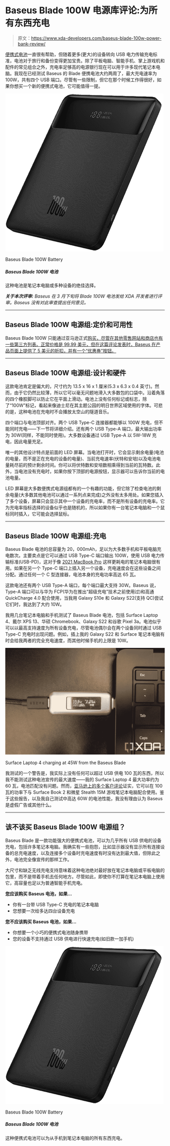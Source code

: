 # Baseus Blade 100W 电源库评论:为所有东西充电

> 原文：<https://www.xda-developers.com/baseus-blade-100w-power-bank-review/>

[便携式电池](https://www.xda-developers.com/best-portable-chargers/)一直很有帮助，但随着更多(更大)的设备转向 USB 电力传输充电标准，电池对于旅行和备份变得更加宝贵。除了平板电脑、智能手机、掌上游戏机和配件的常见组合之外，充电率足够高的电源银行现在可以用于许多现代笔记本电脑。我现在已经测试 Baseus 的 Blade 便携电池大约两周了，最大充电速率为 100W，共有四个 USB 端口。尽管有一些限制，但它在那个时候工作得很好，如果你想买一个新的便携式电池，它可能值得一提。

 <picture>![This battery is a great option for laptops or multiple devices.](img/06289a64276301006a13e3e866c46fd8.png)</picture> 

Baseus Blade 100W Battery

##### Baseus Blade 100W 电池

这种电池是笔记本电脑或多种设备的绝佳选择。

***关于本次评审:** Baseus 在 3 月下旬将 Blade 100W 电池发给 XDA 开发者进行评审。Baseus 没有对此审查提出任何意见。*

* * *

## Baseus Blade 100W 电源组:定价和可用性

Baseus Blade 100W 只能通过亚马逊正式[购买，尽管在其他零售网站和商店也有一些第三方列表。正常价格是 99.99 美元，但在这篇评论发表时，Baseus 在产品页面上提供了 5 美元的折扣，并有一个“优惠券”按钮。](https://www.amazon.com/dp/B09N3PRJZK?tag=xda-3ci0ojt-20&ascsubtag=UUxdaUeUpU40936&asc_refurl=https%3A%2F%2Fwww.xda-developers.com%2Fbaseus-blade-100w-power-bank-review%2F&asc_campaign=Short-Term)

* * *

## Baseus Blade 100W 电源组:设计和硬件

这款电池肯定是偏大的，尺寸约为 13.5 x 16 x 1 厘米(5.3 x 6.3 x 0.4 英寸)。然而，由于它仍然比较薄，所以它可以毫无问题地滑入大多数包的口袋中。沿着角落的四个橡胶脚可以防止它在平面上滑动。电池上没有任何标记或标志，除了“100W”标记，看起来像迪士尼在其主题公园的明日世界区域使用的字体。可悲的是，这种电池在充电时不会播放太空山的隧道音乐。

四个端口与电池顶部对齐。两个 USB Type-C 连接器都能够以 100W 充电，但不能同时充电——下一节将详细介绍。还有两个 USB Type-A 端口，最大输出功率为 30W(同样，不能同时使用)。大多数设备通过 USB Type-A 以 5W-18W 充电，因此电量充足。

唯一的其他设计特点是前面的 LED 屏幕。当电池打开时，它会显示剩余电量(电池的电量，而不是正在充电的设备的电量)、当前充电速率(伏特和安培)以及电池电量耗尽前的预计剩余时间。你可以将伏特数和安培数相乘得到当前的瓦特数。此外，当电池没有充电时，如果你按下顶部的电源按钮，显示器可以告诉你当前的电池电量。

LED 屏幕是大多数便携式电源组都有的一个有趣的功能，但它除了检查电池的剩余电量(大多数其他电池可以通过一系列点来完成)之外没有太多用处。如果您插入了多个设备，屏幕只会显示其中一个设备的充电率，而不是所有设备的充电率。它为充电率指标选择的设备似乎也是随机的，所以如果你有一台笔记本电脑和一个鼠标同时插入，它可能会选择鼠标。

* * *

## Baseus Blade 100W 电源组:充电

Baseus Blade 电池的总容量为 20，000mAh，足以为大多数手机和平板电脑充电数次。主要卖点是它可以通过 USB Type-C 端口输出 100W，使用 USB 电力传输标准(USB-PD)，这对于像 [2021 MacBook Pro](https://www.xda-developers.com/macbook-pro-2021/) 这样更耗电的笔记本电脑很有用。如果在另一个 Type-C 端口上插入另一个设备，充电速度会在这些设备之间分配。通过任何一个 C 型连接器，电池本身的充电功率高达 65 瓦。

这款电池还有两个 USB Type-A 端口，每个端口最大支持 30W。Baseus 说，Type-A 端口可以与华为 FCP(华为在推出“超级充电”技术之前使用过)和高通 QuickCharge 4.0 配合使用，当我用 Galaxy S10e 和 Galaxy S22(支持 QC)尝试它们时，我达到了大约 10W。

我用几台笔记本电脑和手机测试了 Baseus Blade 电池，包括 Surface Laptop 4、戴尔 XPS 13、华硕 Chromebook、Galaxy S22 和谷歌 Pixel 3a。电池似乎可以以最高支持速度为所有设备充电，尽管电池偶尔会在两个设备同时通过 USB Type-C 充电时出现问题。例如，插上我的 Galaxy S22 和 Surface 笔记本电脑有时会给我两者的完全充电速度，而其他时候手机的上限是 10W。

 <picture>![Power meter plugged into laptop](img/1b7935edd2e10a0efc818760264b8398.png)</picture> 

Surface Laptop 4 charging at 45W from the Baseus Blade

我测试的一个警告是，我实际上没有任何可以超过 USB 供电 100 瓦的东西，所以我不能测试这种电池宣传的最大速度——我的 Surface Laptop 4 最大功率约为 60 瓦，电池匹配没有问题。然而，[亚马逊上的多个客户评论](https://www.amazon.com/Baseus-Portable-Charger-Charging-20000mAh/product-reviews/B09N3PRJZK/ref=cm_cr_arp_d_viewopt_kywd?tag=xda-3ci0ojt-20&ascsubtag=UUxdaUeUpU40936&asc_refurl=https%3A%2F%2Fwww.xda-developers.com%2Fbaseus-blade-100w-power-bank-review%2F&asc_campaign=Short-Term)证实，它可以在 100 瓦的功率下与 Surface Book 2 和微星 Stealth 15M 游戏笔记本电脑配合使用。鉴于这些报告，以及我自己测试中高达 60W 的电池性能，我没有理由认为 Baseus 是虚假广告或其他什么。

* * *

## 该不该买 Baseus Blade 100W 电源组？

Baseus Blade 是一款功能强大的便携式电池，可以为几乎所有 USB 供电的设备充电，包括许多笔记本电脑。我确实有一些抱怨，比如显示器没有显示所有连接设备的总充电速度，以及连接多个设备时充电速度有时没有达到最大值，但除此之外，电池完全像宣传的那样工作。

大尺寸和缺乏无线充电支持意味着这种电池绝对最好放在笔记本电脑或平板电脑的包里，而不是带着手机去任何地方。尽管如此，即使你不打算在笔记本电脑上使用它，高容量也足以为普通智能手机充电。

**您应该购买 Baseus 电池，如果...**

*   你有一台带 USB Type-C 充电的笔记本电脑
*   您想要一次给多达四台设备充电

**您不应该购买 Baseus 电池，如果...**

*   你想要一个小巧的便携式电池随身携带
*   您的设备不支持通过 USB 供电进行快速充电(如旧款一加手机)

 <picture>![This battery is a great option for laptops or multiple devices.](img/06289a64276301006a13e3e866c46fd8.png)</picture> 

Baseus Blade 100W Battery

##### Baseus Blade 100W 电池

这种便携式电池可以为从手机到笔记本电脑的所有东西充电。